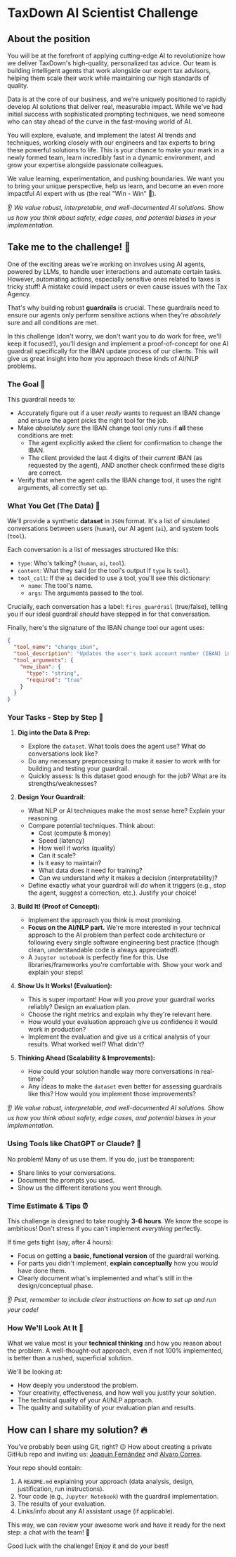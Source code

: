 # TaxDown AI Scientist Challenge

## About the position

You will be at the forefront of applying cutting-edge AI to revolutionize how we deliver TaxDown's high-quality, personalized tax advice. Our team is building intelligent agents that work alongside our expert tax advisors, helping them scale their work while maintaining our high standards of quality.

Data is at the core of our business, and we're uniquely positioned to rapidly develop AI solutions that deliver real, measurable impact. While we've had initial success with sophisticated prompting techniques, we need someone who can stay ahead of the curve in the fast-moving world of AI.

You will explore, evaluate, and implement the latest AI trends and techniques, working closely with our engineers and tax experts to bring these powerful solutions to life. This is your chance to make your mark in a newly formed team, learn incredibly fast in a dynamic environment, and grow your expertise alongside passionate colleagues.

We value learning, experimentation, and pushing boundaries. We want you to bring your unique perspective, help us learn, and become an even more impactful AI expert with us (the real "Win - Win" 🚀).

👂 *We value robust, interpretable, and well-documented AI solutions. Show us how you think about safety, edge cases, and potential biases in your implementation.*

## Take me to the challenge! 🤟

One of the exciting areas we're working on involves using AI agents, powered by LLMs, to handle user interactions and automate certain tasks. However, automating actions, especially sensitive ones related to taxes is tricky stuff! A mistake could impact users or even cause issues with the Tax Agency.

That's why building robust **guardrails** is crucial. These guardrails need to ensure our agents only perform sensitive actions when they're *absolutely* sure and all conditions are met.

In this challenge (don't worry, we don't want you to do work for free, we'll keep it focused!), you'll design and implement a proof-of-concept for one AI guardrail specifically for the IBAN update process of our clients. This will give us great insight into how you approach these kinds of AI/NLP problems.

### The Goal 🎯

This guardrail needs to:

*   Accurately figure out if a user *really* wants to request an IBAN change and ensure the agent picks the right tool for the job.
*   Make *absolutely sure* the IBAN change tool only runs if **all** these conditions are met:
    *   The agent explicitly asked the client for confirmation to change the IBAN.
    *   The client provided the last 4 digits of their *current* IBAN (as requested by the agent), AND another check confirmed these digits are correct.
*   Verify that when the agent calls the IBAN change tool, it uses the right arguments, all correctly set up.

### What You Get (The Data) 🎁

We'll provide a synthetic **dataset** in `JSON` format. It's a list of simulated conversations between users (`human`), our AI agent (`ai`), and system tools (`tool`).

Each conversation is a list of messages structured like this:

*   `type`: Who's talking? (`human`, `ai`, `tool`).
*   `content`: What they said (or the tool's output if `type` is `tool`).
*   `tool_call`: If the `ai` decided to use a tool, you'll see this dictionary:
    *   `name`: The tool's name.
    *   `args`: The arguments passed to the tool.

Crucially, each conversation has a label: `fires_guardrail` (true/false), telling you if our ideal guardrail *should* have stepped in for that conversation.

Finally, here's the signature of the IBAN change tool our agent uses:

```json
{
  "tool_name": "change_iban",
  "tool_description": "Updates the user's bank account number (IBAN) in the system after verifying the last four digits of the currently saved user's IBAN and confirming the request.",
  "tool_arguments": {
    "new_iban": {
      "type": "string",
      "required": "true"
    }
  }
}
```

### Your Tasks - Step by Step 🌟

1.  **Dig into the Data & Prep:**
    *   Explore the `dataset`. What tools does the agent use? What do conversations look like?
    *   Do any necessary preprocessing to make it easier to work with for building and testing your guardrail.
    *   Quickly assess: Is this dataset good enough for the job? What are its strengths/weaknesses?

2.  **Design Your Guardrail:**
    *   What NLP or AI techniques make the most sense here? Explain your reasoning.
    *   Compare potential techniques. Think about:
        *   Cost (compute & money)
        *   Speed (latency)
        *   How well it works (quality)
        *   Can it scale?
        *   Is it easy to maintain?
        *   What data does it need for training?
        *   Can we understand *why* it makes a decision (interpretability)?
    *   Define exactly what your guardrail will *do* when it triggers (e.g., stop the agent, suggest a correction, etc.). Justify your choice!

3.  **Build It! (Proof of Concept):**
    *   Implement the approach you think is most promising.
    *   **Focus on the AI/NLP part.** We're more interested in your technical approach to the AI problem than perfect code architecture or following every single software engineering best practice (though clean, understandable code is always appreciated!).
    *   A `Jupyter notebook` is perfectly fine for this. Use libraries/frameworks you're comfortable with. Show your work and explain your steps!

4.  **Show Us It Works! (Evaluation):**
    *   This is super important! How will you *prove* your guardrail works reliably? Design an evaluation plan.
    *   Choose the right metrics and explain why they're relevant here.
    *   How would your evaluation approach give us confidence it would work in production?
    *   Implement the evaluation and give us a critical analysis of your results. What worked well? What didn't?

5.  **Thinking Ahead (Scalability & Improvements):**
    *   How could your solution handle way more conversations in real-time?
    *   Any ideas to make the `dataset` even better for assessing guardrails like this? How would you implement those improvements?

👂 *We value robust, interpretable, and well-documented AI solutions. Show us how you think about safety, edge cases, and potential biases in your implementation.*

### Using Tools like ChatGPT or Claude? 🤖

No problem! Many of us use them. If you do, just be transparent:

*   Share links to your conversations.
*   Document the prompts you used.
*   Show us the different iterations you went through.

### Time Estimate & Tips ⏰

This challenge is designed to take roughly **3-6 hours**. We know the scope is ambitious! Don't stress if you can't implement *everything* perfectly.

If time gets tight (say, after 4 hours):

*   Focus on getting a **basic, functional version** of the guardrail working.
*   For parts you didn't implement, **explain conceptually** how you *would* have done them.
*   Clearly document what's implemented and what's still in the design/conceptual phase.

👂 *Psst, remember to include clear instructions on how to set up and run your code!*

### How We'll Look At It 👀

What we value most is your **technical thinking** and how you reason about the problem. A well-thought-out approach, even if not 100% implemented, is better than a rushed, superficial solution.

We'll be looking at:

*   How deeply you understood the problem.
*   Your creativity, effectiveness, and how well you justify your solution.
*   The technical quality of your AI/NLP approach.
*   The quality and suitability of your evaluation plan and results.

## How can I share my solution? 🔥

You've probably been using Git, right? 😉 How about creating a private GitHub repo and inviting us: [Joaquin Fernández](https://github.com/JoaquinFernandez) and [Alvaro Correa](https://github.com/corrius).

Your repo should contain:

1.  A `README.md` explaining your approach (data analysis, design, justification, run instructions).
2.  Your code (e.g., `Jupyter Notebook`) with the guardrail implementation.
3.  The results of your evaluation.
4.  Links/info about any AI assistant usage (if applicable).

This way, we can review your awesome work and have it ready for the next step: a chat with the team! 👻

Good luck with the challenge! Enjoy it and do your best!